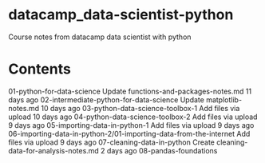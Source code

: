 # datacamp_data-scientist-python
Course notes from datacamp data scientist with python

# Contents
01-python-for-data-science	Update functions-and-packages-notes.md	11 days ago
02-intermediate-python-for-data-science	Update matplotlib-notes.md	10 days ago
03-python-data-science-toolbox-1	Add files via upload	10 days ago
04-python-data-science-toolbox-2	Add files via upload	9 days ago
05-importing-data-in-python-1	Add files via upload	9 days ago
06-importing-data-in-python-2/01-importing-data-from-the-internet	Add files via upload	9 days ago
07-cleaning-data-in-python	Create cleaning-data-for-analysis-notes.md	2 days ago
08-pandas-foundations
